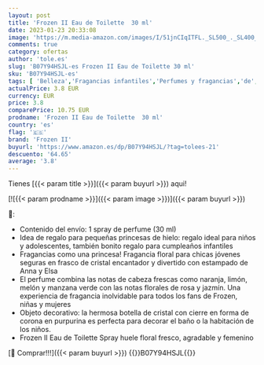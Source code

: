 ```yaml
---
layout: post
title: 'Frozen II Eau de Toilette  30 ml'
date: 2023-01-23 20:33:08
image: 'https://m.media-amazon.com/images/I/51jnCIqITFL._SL500_._SL400_.jpg'
comments: true
category: ofertas
author: 'tole.es'
slug: 'B07Y94HSJL-es Frozen II Eau de Toilette 30 ml'
sku: 'B07Y94HSJL-es'
tags: [ 'Belleza','Fragancias infantiles','Perfumes y fragancias','de','eau','frozen ii','toilette','🇪🇸', ]
actualPrice: 3.8 EUR
currency: EUR
price: 3.8
comparePrice: 10.75 EUR
prodname: 'Frozen II Eau de Toilette  30 ml'
country: 'es'
flag: '🇪🇸'
brand: 'Frozen II'
buyurl: 'https://www.amazon.es/dp/B07Y94HSJL/?tag=tolees-21'
descuento: '64.65'
average: '3.8'
---
```


Tienes [{{< param title >}}]({{< param buyurl >}}) aqui!

[![{{< param prodname >}}]({{< param image >}})]({{< param buyurl >}})

🔎:

- Contenido del envío: 1 spray de perfume (30 ml)
- Idea de regalo para pequeñas princesas de hielo: regalo ideal para niños y adolescentes, también bonito regalo para cumpleaños infantiles
- Fragancias como una princesa! Fragancia floral para chicas jóvenes seguras en frasco de cristal encantador y divertido con estampado de Anna y Elsa
- El perfume combina las notas de cabeza frescas como naranja, limón, melón y manzana verde con las notas florales de rosa y jazmín. Una experiencia de fragancia inolvidable para todos los fans de Frozen, niñas y mujeres
- Objeto decorativo: la hermosa botella de cristal con cierre en forma de corona en purpurina es perfecta para decorar el baño o la habitación de los niños.
- Frozen II Eau de Toilette Spray huele floral fresco, agradable y femenino

[🛒 Comprar!!!]({{< param buyurl >}})
{{<world>}}B07Y94HSJL{{</world>}}
